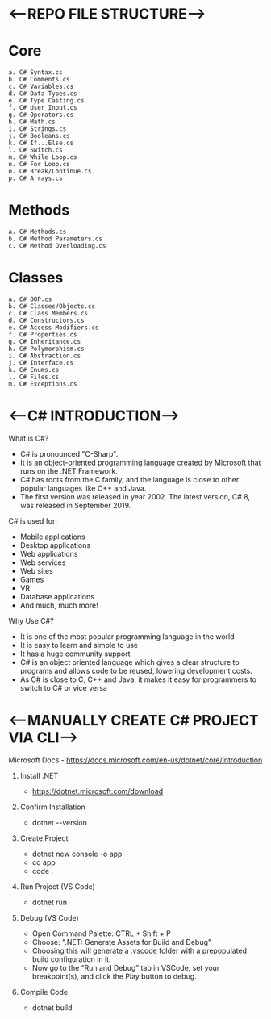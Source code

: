 # <--REPO FILE STRUCTURE-->
# Core

    a. C# Syntax.cs
    b. C# Comments.cs
    c. C# Variables.cs
    d. C# Data Types.cs
    e. C# Type Casting.cs
    f. C# User Input.cs
    g. C# Operators.cs
    h. C# Math.cs
    i. C# Strings.cs
    j. C# Booleans.cs
    k. C# If...Else.cs
    l. C# Switch.cs
    m. C# While Loop.cs
    n. C# For Loop.cs
    o. C# Break/Continue.cs
    p. C# Arrays.cs

# Methods
    a. C# Methods.cs
    b. C# Method Parameters.cs
    c. C# Method Overloading.cs

# Classes
    a. C# OOP.cs
    b. C# Classes/Objects.cs
    c. C# Class Members.cs
    d. C# Constructors.cs
    e. C# Access Modifiers.cs
    f. C# Properties.cs
    g. C# Inheritance.cs
    h. C# Polymorphism.cs
    i. C# Abstraction.cs
    j. C# Interface.cs
    k. C# Enums.cs
    l. C# Files.cs
    m. C# Exceptions.cs



# <--C# INTRODUCTION-->
What is C#?
- C# is pronounced "C-Sharp".
- It is an object-oriented programming language created by Microsoft that runs on the .NET Framework.
- C# has roots from the C family, and the language is close to other popular languages like C++ and Java.
- The first version was released in year 2002. The latest version, C# 8, was released in September 2019.

C# is used for:
- Mobile applications
- Desktop applications
- Web applications
- Web services
- Web sites
- Games
- VR
- Database applications
- And much, much more!

Why Use C#?
- It is one of the most popular programming language in the world
- It is easy to learn and simple to use
- It has a huge community support
- C# is an object oriented language which gives a clear structure to programs and allows code to be reused, lowering development costs.
- As C# is close to C, C++ and Java, it makes it easy for programmers to switch to C# or vice versa



# <--MANUALLY CREATE C# PROJECT VIA CLI-->
Microsoft Docs
    - https://docs.microsoft.com/en-us/dotnet/core/introduction

1. Install .NET
    - https://dotnet.microsoft.com/download

2. Confirm Installation
    - dotnet --version

3. Create Project
    - dotnet new console -o app
    - cd app
    - code .

4. Run Project (VS Code)
    - dotnet run

5. Debug (VS Code)
    - Open Command Palette: CTRL + Shift + P
    - Choose: ".NET: Generate Assets for Build and Debug"
    - Choosing this will generate a .vscode folder with a prepopulated build configuration in it.
    - Now go to the “Run and Debug” tab in VSCode, set your breakpoint(s), and click the Play button to debug.

6. Compile Code
    - dotnet build
